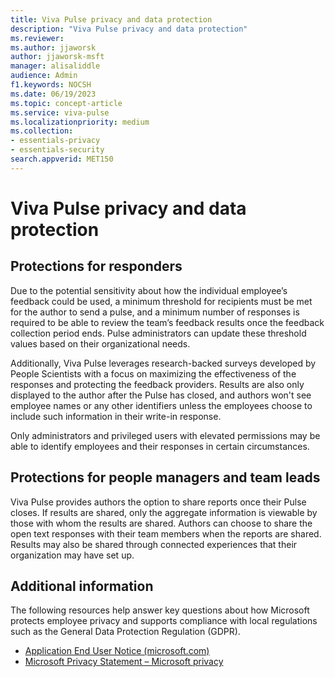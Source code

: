 ```yaml
---
title: Viva Pulse privacy and data protection
description: "Viva Pulse privacy and data protection"
ms.reviewer: 
ms.author: jjaworsk
author: jjaworsk-msft
manager: alisaliddle
audience: Admin
f1.keywords: NOCSH
ms.date: 06/19/2023
ms.topic: concept-article
ms.service: viva-pulse
ms.localizationpriority: medium
ms.collection:
- essentials-privacy
- essentials-security
search.appverid: MET150
---
```


# Viva Pulse privacy and data protection

## Protections for responders

Due to the potential sensitivity about how the individual employee’s feedback could be used, a minimum threshold for recipients must be met for the author to send a pulse, and a minimum number of responses is required to be able to review the team’s feedback results once the feedback collection period ends. Pulse administrators can update these threshold values based on their organizational needs.

Additionally, Viva Pulse leverages research-backed surveys developed by People Scientists with a focus on maximizing the effectiveness of the responses and protecting the feedback providers. Results are also only displayed to the author after the Pulse has closed, and authors won't see employee names or any other identifiers unless the employees choose to include such information in their write-in response.

Only administrators and privileged users with elevated permissions may be able to identify employees and their responses in certain circumstances.

## Protections for people managers and team leads

Viva Pulse provides authors the option to share reports once their Pulse closes. If results are shared, only the aggregate information is viewable by those with whom the results are shared. Authors can choose to share the open text responses with their team members when the reports are shared. Results may also be shared through connected experiences that their organization may have set up.

## Additional information

The following resources help answer key questions about how Microsoft protects employee privacy and supports compliance with local regulations such as the General Data Protection Regulation (GDPR).

* [Application End User Notice (microsoft.com)](https://support.microsoft.com/office/application-end-user-notice-bc6027fe-68c3-4758-a70d-cfe97c43b4e2)
* [Microsoft Privacy Statement – Microsoft privacy](https://privacy.microsoft.com/privacystatement)
